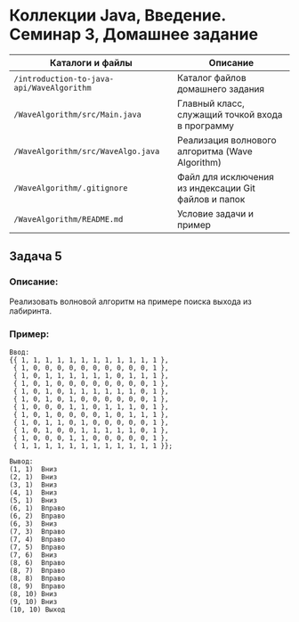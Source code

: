 # Коллекции Java, Введение. Семинар 3, Домашнее задание

Каталоги и файлы                          | Описание
------------------------------------------|-----------------------------------------------------
`/introduction-to-java-api/WaveAlgorithm` | Каталог файлов домашнего задания
`/WaveAlgorithm/src/Main.java`            | Главный класс, служащий точкой входа в программу
`/WaveAlgorithm/src/WaveAlgo.java`        | Реализация волнового алгоритма (Wave Algorithm)
`/WaveAlgorithm/.gitignore`               | Файл для исключения из индексации Git файлов и папок
`/WaveAlgorithm/README.md`                | Условие задачи и пример

## Задача 5

### Описание:

Реализовать волновой алгоритм на примере поиска выхода из лабиринта.

### Пример:

```
Ввод:
{{ 1, 1, 1, 1, 1, 1, 1, 1, 1, 1, 1, 1 },
 { 1, 0, 0, 0, 0, 0, 0, 0, 0, 0, 0, 1 },
 { 1, 0, 1, 1, 1, 1, 1, 1, 0, 1, 1, 1 },
 { 1, 0, 1, 0, 0, 0, 0, 0, 0, 0, 0, 1 },
 { 1, 0, 1, 0, 1, 1, 1, 1, 1, 1, 0, 1 },
 { 1, 0, 1, 0, 1, 0, 0, 0, 0, 0, 0, 1 },
 { 1, 0, 0, 0, 1, 1, 0, 1, 1, 1, 0, 1 },
 { 1, 0, 1, 0, 0, 0, 0, 1, 0, 1, 1, 1 },
 { 1, 0, 1, 1, 0, 1, 0, 0, 0, 0, 0, 1 },
 { 1, 0, 1, 0, 0, 1, 1, 1, 1, 1, 0, 1 },
 { 1, 0, 0, 0, 1, 1, 0, 0, 0, 0, 0, 1 },
 { 1, 1, 1, 1, 1, 1, 1, 1, 1, 1, 1, 1 }};
 
Вывод:
(1, 1)	Вниз 
(2, 1)	Вниз 
(3, 1)	Вниз 
(4, 1)	Вниз 
(5, 1)	Вниз 
(6, 1)	Вправо 
(6, 2)	Вправо 
(6, 3)	Вниз 
(7, 3)	Вправо 
(7, 4)	Вправо 
(7, 5)	Вправо 
(7, 6)	Вниз 
(8, 6)	Вправо 
(8, 7)	Вправо 
(8, 8)	Вправо 
(8, 9)	Вправо 
(8, 10)	Вниз 
(9, 10)	Вниз 
(10, 10) Выход 
```

